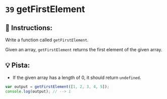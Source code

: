 # `39` getFirstElement

## 📝 Instructions:

Write a function called `getFirstElement`.

Given an array, `getFirstElement` returns the first element of the given array.

## 💡 Pista:

* If the given array has a length of 0, it should return `undefined`.


```Javascript
var output = getFirstElement([1, 2, 3, 4, 5]);
console.log(output); // --> 1
```